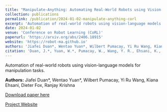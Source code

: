 ```yaml
---
title: "Manipulate-Anything: Automating Real-World Robots using Vision-Language Models"
collection: publications
permalink: /publication/2024-01-02-manipulate-anything-corl
excerpt: 'Automation of real-world robots using vision-language models for manipulation tasks.'
date: 2024-01-02
venue: 'Conference on Robot Learning (CoRL)'
paperurl: 'https://arxiv.org/abs/2406.18915'
website: 'https://robot-ma.github.io'
authors: 'Jiafei Duan*, Wentao Yuan*, Wilbert Pumacay, Yi Ru Wang, Kiana Ehsani, Dieter Fox, Ranjay Krishna'
citation: 'Duan, J.*, Yuan, W.*, Pumacay, W., Wang, Y. R., Ehsani, K., Fox, D., & Krishna, R. (2024). Manipulate-Anything: Automating Real-World Robots using Vision-Language Models. <i>Conference on Robot Learning (CoRL)</i>.'
---
```

Automation of real-world robots using vision-language models for manipulation tasks.

**Authors:** Jiafei Duan*, Wentao Yuan*, Wilbert Pumacay, Yi Ru Wang, Kiana Ehsani, Dieter Fox, Ranjay Krishna

[Download paper here](https://arxiv.org/abs/2406.18915)

[Project Website](https://robot-ma.github.io) 